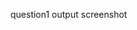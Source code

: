 question1 output screenshot

[](https://github.com/user-attachments/assets/5df35785-8efd-4a4a-bd9d-278b405d24a3)


[](https://github.com/user-attachments/assets/06f3edf0-424d-4eb4-8b7d-8bb05ea9e567)

